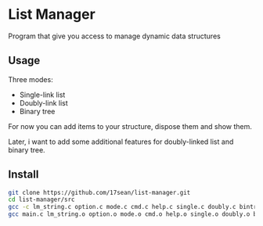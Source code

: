 # List Manager
Program that give you access to manage dynamic data structures

## Usage
Three modes:
- Single-link list
- Doubly-link list
- Binary tree

For now you can add items to your structure, dispose them and show them.

Later, i want to add some additional features for doubly-linked list and
binary tree.

## Install
```bash
git clone https://github.com/17sean/list-manager.git
cd list-manager/src
gcc -c lm_string.c option.c mode.c cmd.c help.c single.c doubly.c bintree.c dsp_all.c
gcc main.c lm_string.o option.o mode.o cmd.o help.o single.o doubly.o bintree.o dsp_all.o -o lm
```
